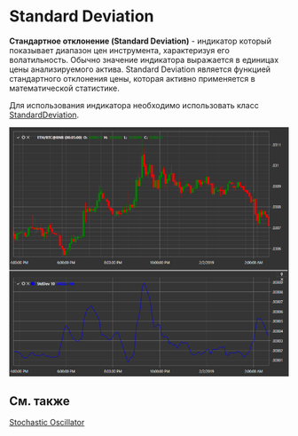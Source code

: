 # Standard Deviation

**Стандартное отклонение (Standard Deviation)** \- индикатор который показывает диапазон цен инструмента, характеризуя его волатильность. Обычно значение индикатора выражается в единицах цены анализируемого актива. Standard Deviation является функцией стандартного отклонения цены, которая активно применяется в математической статистике. 

Для использования индикатора необходимо использовать класс [StandardDeviation](xref:StockSharp.Algo.Indicators.StandardDeviation). 

![IndicatorStandardDeviation](../images/IndicatorStandardDeviation.png)

## См. также

[Stochastic Oscillator](IndicatorStochasticOscillator.md)

